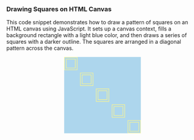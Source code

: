 ### Drawing Squares on HTML Canvas

This code snippet demonstrates how to draw a pattern of squares on an HTML canvas using JavaScript. It sets up a canvas context, fills a background rectangle with a light blue color, and then draws a series of squares with a darker outline. The squares are arranged in a diagonal pattern across the canvas.

<p align="center">
  <img src="https://github.com/Elyzavetka/vanilla-js-draving/blob/main/Screenshot%202024-03-15%20at%2019.08.56.png" width="40%">
</p>


